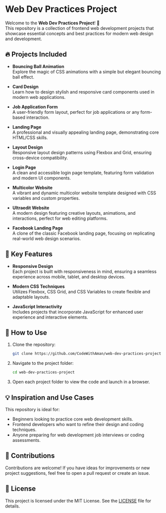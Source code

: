 # Web Dev Practices Project

Welcome to the **Web Dev Practices Project**! 🚀  
This repository is a collection of frontend web development projects that showcase essential concepts and best practices for modern web design and development.

## 🔥 Projects Included

- **Bouncing Ball Animation**  
  Explore the magic of CSS animations with a simple but elegant bouncing ball effect.

- **Card Design**  
  Learn how to design stylish and responsive card components used in modern web applications.

- **Job Application Form**  
  A user-friendly form layout, perfect for job applications or any form-based interaction.

- **Landing Page**  
  A professional and visually appealing landing page, demonstrating core HTML/CSS skills.

- **Layout Design**  
  Responsive layout design patterns using Flexbox and Grid, ensuring cross-device compatibility.

- **Login Page**  
  A clean and accessible login page template, featuring form validation and modern UI components.

- **Multicolor Website**  
  A vibrant and dynamic multicolor website template designed with CSS variables and custom properties.

- **Ultraedit Website**  
  A modern design featuring creative layouts, animations, and interactions, perfect for web editing platforms.

- **Facebook Landing Page**  
  A clone of the classic Facebook landing page, focusing on replicating real-world web design scenarios.

## 🎯 Key Features

- **Responsive Design**  
  Each project is built with responsiveness in mind, ensuring a seamless experience across mobile, tablet, and desktop devices.

- **Modern CSS Techniques**  
  Utilizes Flexbox, CSS Grid, and CSS Variables to create flexible and adaptable layouts.

- **JavaScript Interactivity**  
  Includes projects that incorporate JavaScript for enhanced user experience and interactive elements.

## 🚀 How to Use

1. Clone the repository:

    ```bash
    git clone https://github.com/CodeWithAman/web-dev-practices-project.git
    ```

2. Navigate to the project folder:

    ```bash
    cd web-dev-practices-project
    ```

3. Open each project folder to view the code and launch in a browser.

## 💡 Inspiration and Use Cases

This repository is ideal for:

- Beginners looking to practice core web development skills.
- Frontend developers who want to refine their design and coding techniques.
- Anyone preparing for web development job interviews or coding assessments.

## 🤝 Contributions

Contributions are welcome! If you have ideas for improvements or new project suggestions, feel free to open a pull request or create an issue.

## 📜 License

This project is licensed under the MIT License. See the [LICENSE](LICENSE) file for details.
